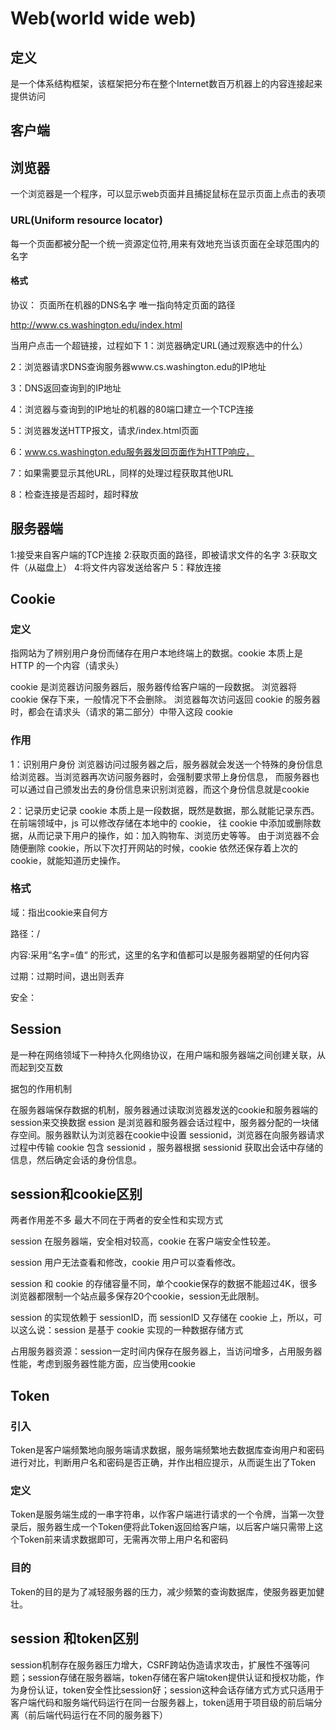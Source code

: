 # Web(world wide web)

## 定义
是一个体系结构框架，该框架把分布在整个Internet数百万机器上的内容连接起来提供访问



## 客户端


## 浏览器
一个浏览器是一个程序，可以显示web页面并且捕捉鼠标在显示页面上点击的表项

### URL(Uniform resource locator)
每一个页面都被分配一个统一资源定位符,用来有效地充当该页面在全球范围内的名字

#### 格式
协议：
页面所在机器的DNS名字
唯一指向特定页面的路径

http://www.cs.washington.edu/index.html

当用户点击一个超链接，过程如下
1：浏览器确定URL(通过观察选中的什么）

2：浏览器请求DNS查询服务器www.cs.washington.edu的IP地址

3：DNS返回查询到的IP地址

4：浏览器与查询到的IP地址的机器的80端口建立一个TCP连接

5：浏览器发送HTTP报文，请求/index.html页面

6：www.cs.washington.edu服务器发回页面作为HTTP响应，

7：如果需要显示其他URL，同样的处理过程获取其他URL

8：检查连接是否超时，超时释放

## 服务器端
1:接受来自客户端的TCP连接
2:获取页面的路径，即被请求文件的名字
3:获取文件（从磁盘上）
4:将文件内容发送给客户
5：释放连接


## Cookie
### 定义
指网站为了辨别用户身份而储存在用户本地终端上的数据。cookie 本质上是 HTTP 的一个内容（请求头）

cookie 是浏览器访问服务器后，服务器传给客户端的一段数据。
浏览器将 cookie 保存下来，一般情况下不会删除。
浏览器每次访问返回 cookie 的服务器时，都会在请求头（请求的第二部分）中带入这段 cookie
### 作用

1：识别用户身份
浏览器访问过服务器之后，服务器就会发送一个特殊的身份信息给浏览器。当浏览器再次访问服务器时，会强制要求带上身份信息，
而服务器也可以通过自己颁发出去的身份信息来识别浏览器，而这个身份信息就是cookie

2：记录历史记录
cookie 本质上是一段数据，既然是数据，那么就能记录东西。在前端领域中，js 可以修改存储在本地中的 cookie，
往 cookie 中添加或删除数据，从而记录下用户的操作，如：加入购物车、浏览历史等等。
由于浏览器不会随便删除 cookie，所以下次打开网站的时候，cookie 依然还保存着上次的cookie，就能知道历史操作。


### 格式
域：指出cookie来自何方

路径：/

内容:采用“名字=值“ 的形式，这里的名字和值都可以是服务器期望的任何内容

过期：过期时间，退出则丢弃

安全：




## Session
是一种在网络领域下一种持久化网络协议，在用户端和服务器端之间创建关联，从而起到交互数

据包的作用机制

在服务器端保存数据的机制，服务器通过读取浏览器发送的cookie和服务器端的session来交换数据
ession 是浏览器和服务器会话过程中，服务器分配的一块储存空间。服务器默认为浏览器在cookie中设置 sessionid，浏览器在向服务器请求过程中传输 cookie 包含 sessionid ，服务器根据 sessionid 获取出会话中存储的信息，然后确定会话的身份信息。

## session和cookie区别
两者作用差不多
最大不同在于两者的安全性和实现方式

session 在服务器端，安全相对较高，cookie 在客户端安全性较差。

session 用户无法查看和修改，cookie 用户可以查看修改。

session 和 cookie 的存储容量不同，单个cookie保存的数据不能超过4K，很多浏览器都限制一个站点最多保存20个cookie，session无此限制。

session 的实现依赖于 sessionID，而 sessionID 又存储在 cookie 上，所以，可以这么说：session 是基于 cookie 实现的一种数据存储方式

占用服务器资源：session一定时间内保存在服务器上，当访问增多，占用服务器性能，考虑到服务器性能方面，应当使用cookie


## Token

### 引入
Token是客户端频繁地向服务端请求数据，服务端频繁地去数据库查询用户和密码进行对比，判断用户名和密码是否正确，并作出相应提示，从而诞生出了Token

### 定义
Token是服务端生成的一串字符串，以作客户端进行请求的一个令牌，当第一次登录后，服务器生成一个Token便将此Token返回给客户端，以后客户端只需带上这个Token前来请求数据即可，无需再次带上用户名和密码

### 目的
Token的目的是为了减轻服务器的压力，减少频繁的查询数据库，使服务器更加健壮。


## session 和token区别
session机制存在服务器压力增大，CSRF跨站伪造请求攻击，扩展性不强等问题；session存储在服务器端，token存储在客户端token提供认证和授权功能，作为身份认证，token安全性比session好；session这种会话存储方式方式只适用于客户端代码和服务端代码运行在同一台服务器上，token适用于项目级的前后端分离（前后端代码运行在不同的服务器下）



